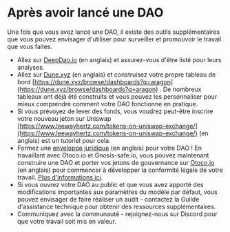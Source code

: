 # Après avoir lancé une DAO

Une fois que vous avez lancé une DAO, il existe des outils supplémentaires que vous pouvez envisager d'utiliser pour surveiller et promouvoir le travail que vous faites.

* Allez sur [DeepDao.io](https://deepdao.io) (en anglais) et assurez-vous d'être listé pour leurs analyses.&#x20;
* Allez sur [Dune.xyz](https://dune.xyz) (en anglais) et construisez votre propre tableau de bord [https://dune.xyz/browse/dashboards?q=aragon](https://dune.xyz/browse/dashboards?q=aragon) . De nombreux tableaux ont déjà été construits et vous pouvez les personnaliser pour mieux comprendre comment votre DAO fonctionne en pratique.&#x20;
* Si vous prévoyez de lever des fonds, vous voudrez peut-être inscrire votre nouveau jeton sur Uniswap [https://www.leewayhertz.com/tokens-on-uniswap-exchange/](https://www.leewayhertz.com/tokens-on-uniswap-exchange/) (en anglais) est un tutoriel pour cela.&#x20;
* Formez une [enveloppe juridique](https://a16z.com/2022/05/23/dao-legal-frameworks-entity-features-selection/) (en anglais) pour votre DAO ! En travaillant avec Otoco.io et Gnosis-safe.io, vous pouvez maintenant construire une DAO et porter vos jetons de gouvernance sur [Otoco.io](https://otoco.io/) (en anglais) pour commencer à développer la conformité légale de votre travail. [Plus d'informations ici](broken-reference).
* Si vous ouvrez votre DAO au public et que vous avez apporté des modifications importantes aux paramètres du modèle par défaut, vous pouvez envisager de faire réaliser un audit - contactez la Guilde d'assistance technique pour obtenir des ressources supplémentaires.
* Communiquez avec la communauté - rejoignez-nous sur Discord pour que votre travail soit mis en valeur.
